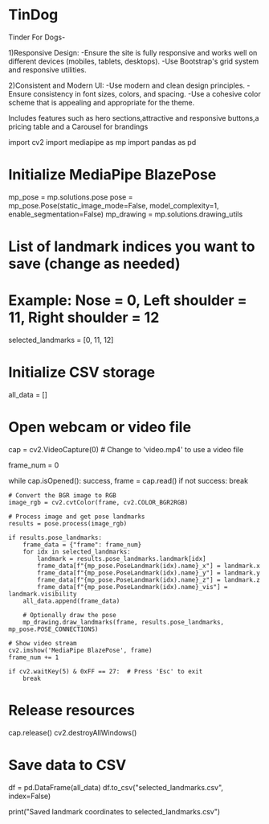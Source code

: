 # TinDog
Tinder For Dogs-

1)Responsive Design:
  -Ensure the site is fully responsive and works well on different devices (mobiles, tablets, desktops).
  -Use Bootstrap's grid system and responsive utilities.
  
2)Consistent and Modern UI:
  -Use modern and clean design principles.
  -Ensure consistency in font sizes, colors, and spacing.
  -Use a cohesive color scheme that is appealing and appropriate for the theme.

Includes features such as hero sections,attractive and responsive buttons,a pricing table and a Carousel for brandings


import cv2
import mediapipe as mp
import pandas as pd

# Initialize MediaPipe BlazePose
mp_pose = mp.solutions.pose
pose = mp_pose.Pose(static_image_mode=False, model_complexity=1, enable_segmentation=False)
mp_drawing = mp.solutions.drawing_utils

# List of landmark indices you want to save (change as needed)
# Example: Nose = 0, Left shoulder = 11, Right shoulder = 12
selected_landmarks = [0, 11, 12]

# Initialize CSV storage
all_data = []

# Open webcam or video file
cap = cv2.VideoCapture(0)  # Change to 'video.mp4' to use a video file

frame_num = 0

while cap.isOpened():
    success, frame = cap.read()
    if not success:
        break

    # Convert the BGR image to RGB
    image_rgb = cv2.cvtColor(frame, cv2.COLOR_BGR2RGB)

    # Process image and get pose landmarks
    results = pose.process(image_rgb)

    if results.pose_landmarks:
        frame_data = {"frame": frame_num}
        for idx in selected_landmarks:
            landmark = results.pose_landmarks.landmark[idx]
            frame_data[f"{mp_pose.PoseLandmark(idx).name}_x"] = landmark.x
            frame_data[f"{mp_pose.PoseLandmark(idx).name}_y"] = landmark.y
            frame_data[f"{mp_pose.PoseLandmark(idx).name}_z"] = landmark.z
            frame_data[f"{mp_pose.PoseLandmark(idx).name}_vis"] = landmark.visibility
        all_data.append(frame_data)

        # Optionally draw the pose
        mp_drawing.draw_landmarks(frame, results.pose_landmarks, mp_pose.POSE_CONNECTIONS)

    # Show video stream
    cv2.imshow('MediaPipe BlazePose', frame)
    frame_num += 1

    if cv2.waitKey(5) & 0xFF == 27:  # Press 'Esc' to exit
        break

# Release resources
cap.release()
cv2.destroyAllWindows()

# Save data to CSV
df = pd.DataFrame(all_data)
df.to_csv("selected_landmarks.csv", index=False)

print("Saved landmark coordinates to selected_landmarks.csv")
